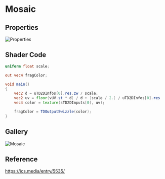 # Mosaic

## Properties

![Properties](https://user-images.githubusercontent.com/21966381/115987091-9117fd00-a5ee-11eb-9e16-bb3107321f36.jpg)


## Shader Code

```glsl
uniform float scale;

out vec4 fragColor;

void main()
{
	vec2 d = uTD2DInfos[0].res.zw / scale;
    vec2 uv = floor(vUV.st * d) / d + (scale / 2.) / uTD2DInfos[0].res.zw;
    vec4 color = texture(sTD2DInputs[0], uv);

    fragColor = TDOutputSwizzle(color);
}
```

## Gallery

![Mosaic](https://user-images.githubusercontent.com/21966381/115665091-b520d780-a37d-11eb-8b39-690660cdc894.jpg)

## Reference

https://ics.media/entry/5535/
